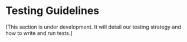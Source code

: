 # Testing Guidelines

[This section is under development. It will detail our testing strategy and how to write and run tests.]
